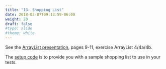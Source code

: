 ```yaml
---
title: "13. Shopping List"
date: 2018-02-07T09:13:59-06:00
weight: 20
draft: false
#type: slide
#theme: white
---
```


See the [ArrayList presentation](https://docs.google.com/presentation/d/1gLoI2KTCvALpSvW26gLePK7NVkqIe84Aq9lgYkWqL24/edit#slide=id.g7b177d99b_00), pages 9-11, exercise ArrayList 4/4a/4b.

The [setup code](ShoppingSetup.java) is to provide you with a sample shopping list to use in your tests.

